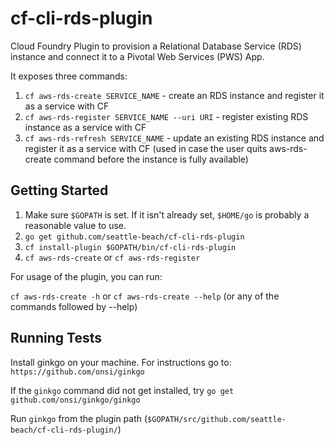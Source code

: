 # cf-cli-rds-plugin

Cloud Foundry Plugin to provision a Relational Database Service (RDS) instance
and connect it to a Pivotal Web Services (PWS) App.

It exposes three commands:
1. `cf aws-rds-create SERVICE_NAME` - create an RDS instance and register it as a service with CF
1. `cf aws-rds-register SERVICE_NAME --uri URI` - register existing RDS instance as a service with CF
1. `cf aws-rds-refresh SERVICE_NAME` - update an existing RDS instance and register it as a service with CF (used in case the user quits aws-rds-create command before the instance is fully available)

## Getting Started

1. Make sure `$GOPATH` is set. If it isn't already set, `$HOME/go` is probably a reasonable value to use.
2. `go get github.com/seattle-beach/cf-cli-rds-plugin`
3. `cf install-plugin $GOPATH/bin/cf-cli-rds-plugin`
4. `cf aws-rds-create` or `cf aws-rds-register`

For usage of the plugin, you can run:

`cf aws-rds-create -h` or `cf aws-rds-create --help` (or any of the commands followed by --help)

## Running Tests
Install ginkgo on your machine. For instructions go to: `https://github.com/onsi/ginkgo`

If the `ginkgo` command did not get installed, try `go get github.com/onsi/ginkgo/ginkgo`

Run `ginkgo` from the plugin path (`$GOPATH/src/github.com/seattle-beach/cf-cli-rds-plugin/`)

